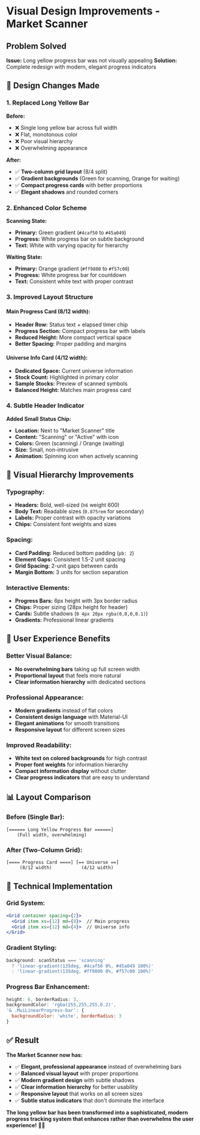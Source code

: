 # Visual Design Improvements - Market Scanner

## Problem Solved
**Issue:** Long yellow progress bar was not visually appealing
**Solution:** Complete redesign with modern, elegant progress indicators

## 🎨 Design Changes Made

### **1. Replaced Long Yellow Bar**
**Before:**
- ❌ Single long yellow bar across full width
- ❌ Flat, monotonous color
- ❌ Poor visual hierarchy
- ❌ Overwhelming appearance

**After:**
- ✅ **Two-column grid layout** (8/4 split)
- ✅ **Gradient backgrounds** (Green for scanning, Orange for waiting)
- ✅ **Compact progress cards** with better proportions
- ✅ **Elegant shadows** and rounded corners

### **2. Enhanced Color Scheme**
**Scanning State:**
- **Primary:** Green gradient (`#4caf50` to `#45a049`)
- **Progress:** White progress bar on subtle background
- **Text:** White with varying opacity for hierarchy

**Waiting State:**
- **Primary:** Orange gradient (`#ff9800` to `#f57c00`)
- **Progress:** White progress bar for countdown
- **Text:** Consistent white text with proper contrast

### **3. Improved Layout Structure**

#### **Main Progress Card (8/12 width):**
- **Header Row:** Status text + elapsed timer chip
- **Progress Section:** Compact progress bar with labels
- **Reduced Height:** More compact vertical space
- **Better Spacing:** Proper padding and margins

#### **Universe Info Card (4/12 width):**
- **Dedicated Space:** Current universe information
- **Stock Count:** Highlighted in primary color
- **Sample Stocks:** Preview of scanned symbols
- **Balanced Height:** Matches main progress card

### **4. Subtle Header Indicator**
**Added Small Status Chip:**
- **Location:** Next to "Market Scanner" title
- **Content:** "Scanning" or "Active" with icon
- **Colors:** Green (scanning) / Orange (waiting)
- **Size:** Small, non-intrusive
- **Animation:** Spinning icon when actively scanning

## 📱 Visual Hierarchy Improvements

### **Typography:**
- **Headers:** Bold, well-sized (`h6` weight 600)
- **Body Text:** Readable sizes (`0.875rem` for secondary)
- **Labels:** Proper contrast with opacity variations
- **Chips:** Consistent font weights and sizes

### **Spacing:**
- **Card Padding:** Reduced bottom padding (`pb: 2`)
- **Element Gaps:** Consistent 1.5-2 unit spacing
- **Grid Spacing:** 2-unit gaps between cards
- **Margin Bottom:** 3 units for section separation

### **Interactive Elements:**
- **Progress Bars:** 6px height with 3px border radius
- **Chips:** Proper sizing (28px height for header)
- **Cards:** Subtle shadows (`0 4px 20px rgba(0,0,0,0.1)`)
- **Gradients:** Professional linear gradients

## 🎯 User Experience Benefits

### **Better Visual Balance:**
- **No overwhelming bars** taking up full screen width
- **Proportional layout** that feels more natural
- **Clear information hierarchy** with dedicated sections

### **Professional Appearance:**
- **Modern gradients** instead of flat colors
- **Consistent design language** with Material-UI
- **Elegant animations** for smooth transitions
- **Responsive layout** for different screen sizes

### **Improved Readability:**
- **White text on colored backgrounds** for high contrast
- **Proper font weights** for information hierarchy
- **Compact information display** without clutter
- **Clear progress indicators** that are easy to understand

## 📊 Layout Comparison

### **Before (Single Bar):**
```
[====== Long Yellow Progress Bar ======]
    (Full width, overwhelming)
```

### **After (Two-Column Grid):**
```
[==== Progress Card ====] [== Universe ==]
     (8/12 width)           (4/12 width)
```

## 🔧 Technical Implementation

### **Grid System:**
```jsx
<Grid container spacing={2}>
  <Grid item xs={12} md={8}>  // Main progress
  <Grid item xs={12} md={4}>  // Universe info
</Grid>
```

### **Gradient Styling:**
```jsx
background: scanStatus === 'scanning' 
  ? 'linear-gradient(135deg, #4caf50 0%, #45a049 100%)' 
  : 'linear-gradient(135deg, #ff9800 0%, #f57c00 100%)'
```

### **Progress Bar Enhancement:**
```jsx
height: 6, borderRadius: 3,
backgroundColor: 'rgba(255,255,255,0.2)',
'& .MuiLinearProgress-bar': {
  backgroundColor: 'white', borderRadius: 3
}
```

## ✅ Result

**The Market Scanner now has:**
- ✅ **Elegant, professional appearance** instead of overwhelming bars
- ✅ **Balanced visual layout** with proper proportions
- ✅ **Modern gradient design** with subtle shadows
- ✅ **Clear information hierarchy** for better usability
- ✅ **Responsive layout** that works on all screen sizes
- ✅ **Subtle status indicators** that don't dominate the interface

**The long yellow bar has been transformed into a sophisticated, modern progress tracking system that enhances rather than overwhelms the user experience!** 🎨✨ 